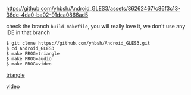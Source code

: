 https://github.com/yhbsh/Android_GLES3/assets/86262467/c86f3c13-36dc-4da0-ba02-91dca0866ad5


check the branch `build-makefile`, you will really love it, we don't use any IDE in that branch

```
$ git clone https://github.com/yhbsh/Android_GLES3.git
$ cd Android_GLES3
$ make PROG=triangle
$ make PROG=audio
$ make PROG=video
```

[triangle](https://github.com/user-attachments/assets/424f6701-9b61-4eb4-92d1-c7596e0f1dec)

[video](https://github.com/user-attachments/assets/3a4a951f-1058-48f1-9061-0e0989261eff)

